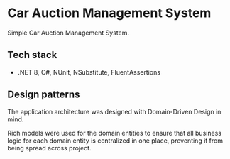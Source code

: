 # Car Auction Management System

Simple Car Auction Management System.

## Tech stack

- .NET 8, C#, NUnit, NSubstitute, FluentAssertions

## Design patterns

The application architecture was designed with Domain-Driven Design in mind.

Rich models were used for the domain entities to ensure that all business logic for each domain entity is centralized in one place, preventing it from being spread across project.